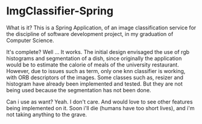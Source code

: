 # ImgClassifier-Spring

What is it?
This is a Spring Application, of an image classification service for the discipline of software development project, in my graduation of Computer Science.

It's complete?
Well ... It works. The initial design envisaged the use of rgb histograms and segmentation of a dish, since originally the application would be to estimate the calorie of meals of the university restaurant. However, due to issues such as term, only one knn classifier is working, with ORB descriptors of the images.
Some classes such as, resizer and histogram have already been implemented and tested. But they are not being used because the segmentation has not been done.

Can i use as want?
Yeah. I don't care. And would love to see other features being implemented on it. Soon i'll die (humans have too short lives), and i'm not taking anything to the grave. 
